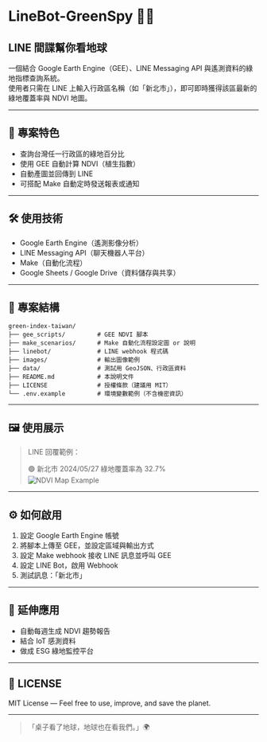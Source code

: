 # LineBot-GreenSpy 🌿📲
## LINE 間諜幫你看地球
一個結合 Google Earth Engine（GEE）、LINE Messaging API 與遙測資料的綠地指標查詢系統。  
使用者只需在 LINE 上輸入行政區名稱（如「新北市」），即可即時獲得該區最新的綠地覆蓋率與 NDVI 地圖。

---

## 🚀 專案特色

- 查詢台灣任一行政區的綠地百分比
- 使用 GEE 自動計算 NDVI（植生指數）
- 自動產圖並回傳到 LINE
- 可搭配 Make 自動定時發送報表或通知

---

## 🛠 使用技術

- Google Earth Engine（遙測影像分析）
- LINE Messaging API（聊天機器人平台）
- Make（自動化流程）
- Google Sheets / Google Drive（資料儲存與共享）

---

## 📁 專案結構

```
green-index-taiwan/
├── gee_scripts/         # GEE NDVI 腳本
├── make_scenarios/      # Make 自動化流程設定圖 or 說明
├── linebot/             # LINE webhook 程式碼
├── images/              # 輸出圖像範例
├── data/                # 測試用 GeoJSON、行政區資料
├── README.md            # 本說明文件
├── LICENSE              # 授權條款（建議用 MIT）
└── .env.example         # 環境變數範例（不含機密資訊）
```

---

## 🖼 使用展示

> LINE 回覆範例：
> 
> 🟢 新北市 2024/05/27 綠地覆蓋率為 32.7%  
> ![NDVI Map Example](images/ndvi_newtaipei_sample.png)

---

## ⚙️ 如何啟用

1. 設定 Google Earth Engine 帳號
2. 將腳本上傳至 GEE，並設定區域與輸出方式
3. 設定 Make webhook 接收 LINE 訊息並呼叫 GEE
4. 設定 LINE Bot，啟用 Webhook
5. 測試訊息：「新北市」

---

## 🧠 延伸應用

- 自動每週生成 NDVI 趨勢報告
- 結合 IoT 感測資料
- 做成 ESG 綠地監控平台

---

## 📜 LICENSE

MIT License — Feel free to use, improve, and save the planet.

---

> 「桌子看了地球，地球也在看我們。」🌍
